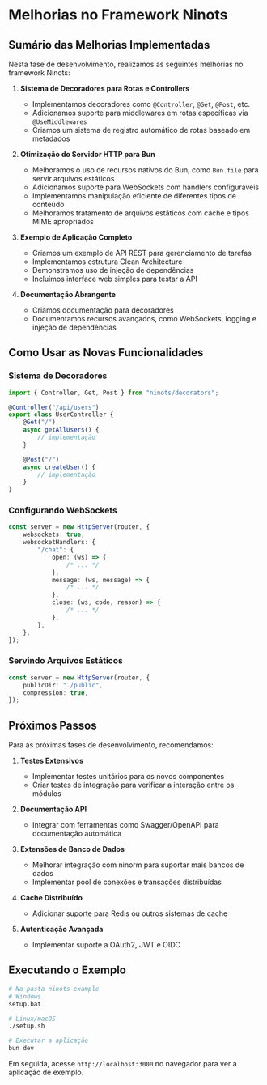 # Melhorias no Framework Ninots

## Sumário das Melhorias Implementadas

Nesta fase de desenvolvimento, realizamos as seguintes melhorias no framework Ninots:

1. **Sistema de Decoradores para Rotas e Controllers**

    - Implementamos decoradores como `@Controller`, `@Get`, `@Post`, etc.
    - Adicionamos suporte para middlewares em rotas específicas via `@UseMiddlewares`
    - Criamos um sistema de registro automático de rotas baseado em metadados

2. **Otimização do Servidor HTTP para Bun**

    - Melhoramos o uso de recursos nativos do Bun, como `Bun.file` para servir arquivos estáticos
    - Adicionamos suporte para WebSockets com handlers configuráveis
    - Implementamos manipulação eficiente de diferentes tipos de conteúdo
    - Melhoramos tratamento de arquivos estáticos com cache e tipos MIME apropriados

3. **Exemplo de Aplicação Completo**

    - Criamos um exemplo de API REST para gerenciamento de tarefas
    - Implementamos estrutura Clean Architecture
    - Demonstramos uso de injeção de dependências
    - Incluímos interface web simples para testar a API

4. **Documentação Abrangente**
    - Criamos documentação para decoradores
    - Documentamos recursos avançados, como WebSockets, logging e injeção de dependências

## Como Usar as Novas Funcionalidades

### Sistema de Decoradores

```typescript
import { Controller, Get, Post } from "ninots/decorators";

@Controller("/api/users")
export class UserController {
    @Get("/")
    async getAllUsers() {
        // implementação
    }

    @Post("/")
    async createUser() {
        // implementação
    }
}
```

### Configurando WebSockets

```typescript
const server = new HttpServer(router, {
    websockets: true,
    websocketHandlers: {
        "/chat": {
            open: (ws) => {
                /* ... */
            },
            message: (ws, message) => {
                /* ... */
            },
            close: (ws, code, reason) => {
                /* ... */
            },
        },
    },
});
```

### Servindo Arquivos Estáticos

```typescript
const server = new HttpServer(router, {
    publicDir: "./public",
    compression: true,
});
```

## Próximos Passos

Para as próximas fases de desenvolvimento, recomendamos:

1. **Testes Extensivos**

    - Implementar testes unitários para os novos componentes
    - Criar testes de integração para verificar a interação entre os módulos

2. **Documentação API**

    - Integrar com ferramentas como Swagger/OpenAPI para documentação automática

3. **Extensões de Banco de Dados**

    - Melhorar integração com ninorm para suportar mais bancos de dados
    - Implementar pool de conexões e transações distribuídas

4. **Cache Distribuído**

    - Adicionar suporte para Redis ou outros sistemas de cache

5. **Autenticação Avançada**
    - Implementar suporte a OAuth2, JWT e OIDC

## Executando o Exemplo

```bash
# Na pasta ninots-example
# Windows
setup.bat

# Linux/macOS
./setup.sh

# Executar a aplicação
bun dev
```

Em seguida, acesse `http://localhost:3000` no navegador para ver a aplicação de exemplo.
